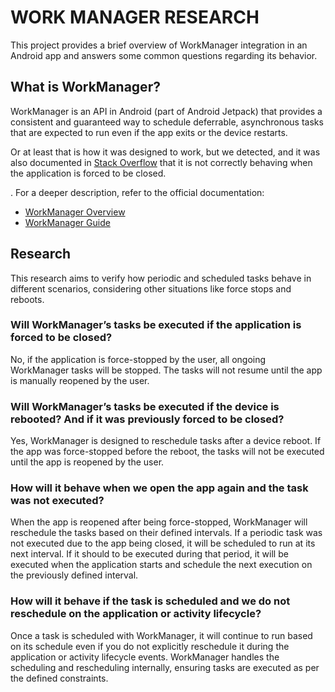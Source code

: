 WORK MANAGER RESEARCH
=====================

This project provides a brief overview of WorkManager integration in an Android app and answers some common questions regarding its
behavior.

## What is WorkManager?

WorkManager is an API in Android (part of Android Jetpack) that provides a consistent and guaranteed way to schedule deferrable,
asynchronous tasks that are expected to run even if the app exits or the device restarts. 

Or at least that is how it was designed to work, but we detected, and it was also documented in [Stack Overflow](https://stackoverflow.com/a/52605503/978723) that it is not correctly behaving
when the application is forced to be closed.

. For a deeper description, refer to the official documentation:

  - [WorkManager Overview](https://developer.android.com/topic/libraries/architecture/workmanager)
  - [WorkManager Guide](https://developer.android.com/develop/background-work/background-tasks/persistent)

## Research 

This research aims to verify how periodic and scheduled tasks behave in different scenarios, considering other situations like force stops and reboots.

### Will WorkManager’s tasks be executed if the application is forced to be closed?

No, if the application is force-stopped by the user, all ongoing WorkManager tasks will be stopped.
The tasks will not resume until the app is manually reopened by the user.

### Will WorkManager’s tasks be executed if the device is rebooted? And if it was previously forced to be closed?

Yes, WorkManager is designed to reschedule tasks after a device reboot. If the app was force-stopped before the reboot,
the tasks will not be executed until the app is reopened by the user.

### How will it behave when we open the app again and the task was not executed?

When the app is reopened after being force-stopped, WorkManager will reschedule the tasks based on their defined intervals.
If a periodic task was not executed due to the app being closed, it will be scheduled to run at its next interval.
If it should to be executed during that period, it will be executed when the application starts and schedule the next execution
on the previously defined interval.

### How will it behave if the task is scheduled and we do not reschedule on the application or activity lifecycle?

Once a task is scheduled with WorkManager, it will continue to run based on its schedule even if you do not explicitly
reschedule it during the application or activity lifecycle events. WorkManager handles the scheduling and rescheduling internally,
ensuring tasks are executed as per the defined constraints.

